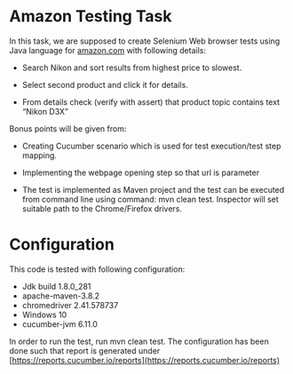 # Amazon Testing Task

In this task, we are supposed to create Selenium Web browser tests using Java language for  [amazon.com](http://amazon.com/)  with following details:

- Search Nikon and sort results from highest price to slowest.

- Select second product and click it for details.

- From details check (verify with assert) that product topic contains text “Nikon D3X”

Bonus points will be given from:

- Creating Cucumber scenario which is used for test execution/test step mapping.

- Implementing the webpage opening step so that url is parameter

- The test is implemented as Maven project and the test can be executed from command line using command: mvn clean test. Inspector will set suitable path to the Chrome/Firefox drivers.
# Configuration

This code is tested with following configuration:

-   Jdk build 1.8.0_281
-   apache-maven-3.8.2
-   chromedriver 2.41.578737
-   Windows 10
- cucumber-jvm 6.11.0

In order to run the test, run mvn clean test. The configuration has been done such that report is generated under [https://reports.cucumber.io/reports](https://reports.cucumber.io/reports)

